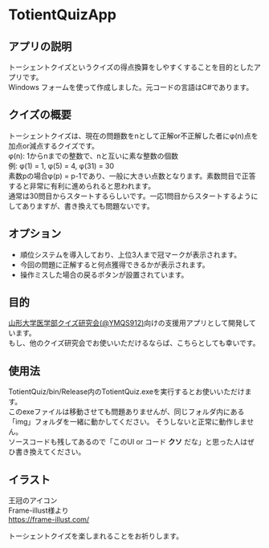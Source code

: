# TotientQuizApp  
  
## アプリの説明  
トーシェントクイズというクイズの得点換算をしやすくすることを目的としたアプリです。  
Windows フォームを使って作成しました。元コードの言語はC#であります。  
  
## クイズの概要  
トーシェントクイズは、現在の問題数をnとして正解or不正解した者にφ(n)点を加点or減点するクイズです。  
φ(n): 1からnまでの整数で、nと互いに素な整数の個数  
例: φ(1) = 1, φ(5) = 4, φ(31) = 30  
素数pの場合φ(p) = p-1であり、一般に大きい点数となります。素数問目で正答すると非常に有利に進められると思われます。  
通常は30問目からスタートするらしいです。一応1問目からスタートするようにしてありますが、書き換えても問題ないです。  
  
## オプション  
- 順位システムを導入しており、上位3人まで冠マークが表示されます。  
- 今回の問題に正解すると何点獲得できるかが表示されます。  
- 操作ミスした場合の戻るボタンが設置されています。
  
## 目的  
[山形大学医学部クイズ研究会(@YMQS912)](https://twitter.com/YMQS912)向けの支援用アプリとして開発しています。  
もし、他のクイズ研究会でお使いいただけるならば、こちらとしても幸いです。  

## 使用法  
TotientQuiz/bin/Release内のTotientQuiz.exeを実行するとお使いいただけます。  
このexeファイルは移動させても問題ありませんが、同じフォルダ内にある「img」フォルダを一緒に動かしてください。
そうしないと正常に動作しません。  
ソースコードも残してあるので「このUI or コード **クソ** だな」と思った人はぜひ書き換えてください。  
  
## イラスト
王冠のアイコン  
Frame-illust様より  
https://frame-illust.com/  
  
トーシェントクイズを楽しまれることをお祈りします。  
